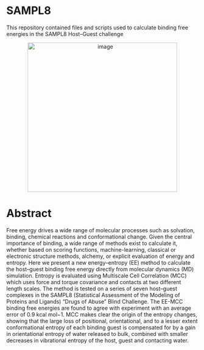 # SAMPL8
This repository contained files and scripts used to calculate binding free energies in the SAMPL8 Host–Guest challenge

<p align="center">
  <img width="392" alt="image" src="https://github.com/HafizSaqibAli/SAMPL9/assets/88040364/4daf7b39-8393-4470-a4c7-06b138377474">
</p>

# Abstract
Free energy drives a wide range of molecular processes such as solvation, binding, chemical reactions and conformational change. 
Given the central importance of binding, a wide range of methods exist to calculate it, whether based on scoring functions, machine-learning, 
classical or electronic structure methods, alchemy, or explicit evaluation of energy and entropy. Here we present a new energy–entropy (EE) method 
to calculate the host–guest binding free energy directly from molecular dynamics (MD) simulation. Entropy is evaluated using Multiscale Cell Correlation (MCC) 
which uses force and torque covariance and contacts at two different length scales. The method is tested on a series of seven host–guest complexes 
in the SAMPL8 (Statistical Assessment of the Modeling of Proteins and Ligands) “Drugs of Abuse” Blind Challenge. The EE-MCC binding free energies are 
found to agree with experiment with an average error of 0.9 kcal mol−1. MCC makes clear the origin of the entropy changes, showing that the large loss 
of positional, orientational, and to a lesser extent conformational entropy of each binding guest is compensated for by a gain in orientational entropy 
of water released to bulk, combined with smaller decreases in vibrational entropy of the host, guest and contacting water.
